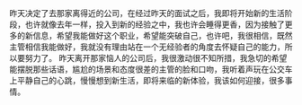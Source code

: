 昨天决定了去那家离得近的公司，在经过昨天的面试之后，我即将开始新的生活阶段，也许就像去年一样，投入到新的经验之中，我也许会睡得更香，因为接触了更多的新信息，希望我能做好这个职业，希望能突破自己，也许吧，我很相信，既然主管相信我能做好，我就没有理由站在一个无经验者的角度去怀疑自己的能力，所以要努力了。
昨天离开那家恼人的公司后，我很激动很不知所措，我急切的希望能摆脱那些话语，尴尬的场景和态度很差的主管的脸和口吻，我听着声玩在公交车上平静自己的心跳，慢慢想到新生活，即将来临的新体验，我该如何迎接，很多事情。